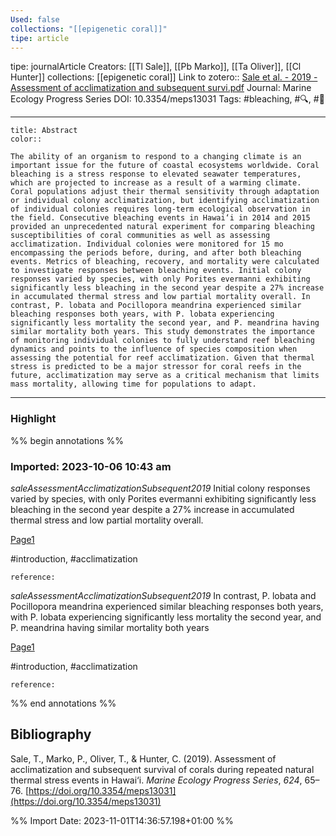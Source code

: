 ```yaml
---
Used: false
collections: "[[epigenetic coral]]"
tipe: article
---
```

tipe: journalArticle
Creators: [[Tl Sale]], [[Pb Marko]], [[Ta Oliver]], [[Cl Hunter]]
collections: [[epigenetic coral]]
Link to zotero:: [Sale et al. - 2019 - Assessment of acclimatization and subsequent survi.pdf](zotero://select/library/items/9C4S6NMQ)
Journal: Marine Ecology Progress Series
DOI: 10.3354/meps13031
Tags: #bleaching, #🔍, #🎨

---
```ad-note
title: Abstract
color:: 

The ability of an organism to respond to a changing climate is an important issue for the future of coastal ecosystems worldwide. Coral bleaching is a stress response to elevated seawater temperatures, which are projected to increase as a result of a warming climate. Coral populations adjust their thermal sensitivity through adaptation or individual colony acclimatization, but identifying acclimatization of individual colonies requires long-term ecological observation in the field. Consecutive bleaching events in Hawai‘i in 2014 and 2015 provided an unprecedented natural experiment for comparing bleaching susceptibilities of coral communities as well as assessing acclimatization. Individual colonies were monitored for 15 mo encompassing the periods before, during, and after both bleaching events. Metrics of bleaching, recovery, and mortality were calculated to investigate responses between bleaching events. Initial colony responses varied by species, with only Porites evermanni exhibiting significantly less bleaching in the second year despite a 27% increase in accumulated thermal stress and low partial mortality overall. In contrast, P. lobata and Pocillopora meandrina experienced similar bleaching responses both years, with P. lobata experiencing significantly less mortality the second year, and P. meandrina having similar mortality both years. This study demonstrates the importance of monitoring individual colonies to fully understand reef bleaching dynamics and points to the influence of species composition when assessing the potential for reef acclimatization. Given that thermal stress is predicted to be a major stressor for coral reefs in the future, acclimatization may serve as a critical mechanism that limits mass mortality, allowing time for populations to adapt.

```

---
### Highlight

%% begin annotations %%



### Imported: 2023-10-06 10:43 am

*saleAssessmentAcclimatizationSubsequent2019*
	Initial colony responses varied by species, with only Porites evermanni exhibiting significantly less bleaching in the second year despite a 27% increase in accumulated thermal stress and low partial mortality overall. 
	
[Page1](zotero://open-pdf/library/items/9C4S6NMQ?page=1&a=Q572KTNI)
	
	
#introduction, #acclimatization
	
	
	reference:

*saleAssessmentAcclimatizationSubsequent2019*
	In contrast, P. lobata and Pocillopora meandrina experienced similar bleaching responses both years, with P. lobata experiencing significantly less mortality the second year, and P. meandrina having similar mortality both years 
	
[Page1](zotero://open-pdf/library/items/9C4S6NMQ?page=1&a=T63QNEDL)
	
	
#introduction, #acclimatization
	
	
	reference:








%% end annotations %%

## Bibliography

Sale, T., Marko, P., Oliver, T., & Hunter, C. (2019). Assessment of acclimatization and subsequent survival of corals during repeated natural thermal stress events in Hawai‘i. _Marine Ecology Progress Series_, _624_, 65–76. [https://doi.org/10.3354/meps13031](https://doi.org/10.3354/meps13031)

%% Import Date: 2023-11-01T14:36:57.198+01:00 %%
